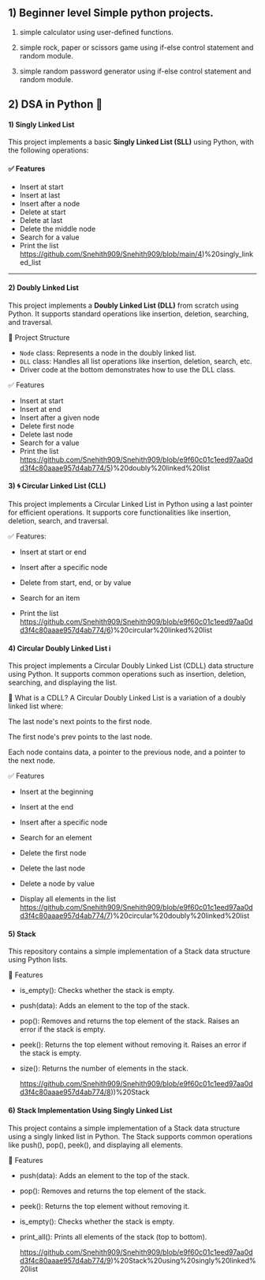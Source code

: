## 1) Beginner level Simple python projects.

1) simple calculator using user-defined functions.

2) simple rock, paper or scissors game using if-else control statement and random module.

3) simple random password generator using if-else control statement and random module.

## 2) DSA in Python 🐍
#### 1) Singly Linked List 

  This project implements a basic **Singly Linked List (SLL)** using Python, with the following operations:

  #### ✅ Features

  - Insert at start
  - Insert at last
  - Insert after a node
  - Delete at start
  - Delete at last
  - Delete the middle node
  - Search for a value
  - Print the list
    https://github.com/Snehith909/Snehith909/blob/main/4)%20singly_linked_list

-------------------------------------------------------------------------------------------------------------------------------------------------------------------------------------------------------------------
#### 2)  Doubly Linked List 

This project implements a **Doubly Linked List (DLL)** from scratch using Python. It supports standard operations like insertion, deletion, searching, and traversal.

 📁 Project Structure

- `Node` class: Represents a node in the doubly linked list.
- `DLL` class: Handles all list operations like insertion, deletion, search, etc.
- Driver code at the bottom demonstrates how to use the DLL class.

 ✅ Features

- Insert at start
- Insert at end
- Insert after a given node
- Delete first node
- Delete last node
- Search for a value
- Print the list
  https://github.com/Snehith909/Snehith909/blob/e9f60c01c1eed97aa0dd3f4c80aaae957d4ab774/5)%20doubly%20linked%20list

#### 3) 🌀 Circular Linked List (CLL)

This project implements a Circular Linked List in Python using a last pointer for efficient operations. It supports core functionalities like insertion, deletion, search, and traversal.

✅ Features:

 - Insert at start or end

 - Insert after a specific node

 - Delete from start, end, or by value

 - Search for an item

 - Print the list
   https://github.com/Snehith909/Snehith909/blob/e9f60c01c1eed97aa0dd3f4c80aaae957d4ab774/6)%20circular%20linked%20list


#### 4) Circular Doubly Linked List i
This project implements a Circular Doubly Linked List (CDLL) data structure using Python. It supports common operations such as insertion, deletion, searching, and displaying the list.

🔁 What is a CDLL?
A Circular Doubly Linked List is a variation of a doubly linked list where:

The last node's next points to the first node.

The first node's prev points to the last node.

Each node contains data, a pointer to the previous node, and a pointer to the next node.

✅ Features
- Insert at the beginning

- Insert at the end

- Insert after a specific node

- Search for an element

- Delete the first node

- Delete the last node

- Delete a node by value

- Display all elements in the list
https://github.com/Snehith909/Snehith909/blob/e9f60c01c1eed97aa0dd3f4c80aaae957d4ab774/7)%20circular%20doubly%20linked%20list

####  5)  Stack 
This repository contains a simple implementation of a Stack data structure using Python lists.
 
🚀 Features
 - is_empty(): Checks whether the stack is empty.

 - push(data): Adds an element to the top of the stack.

 - pop(): Removes and returns the top element of the stack. Raises an error if the stack is empty.

 - peek(): Returns the top element without removing it. Raises an error if the stack is empty.

 - size(): Returns the number of elements in the stack.

   https://github.com/Snehith909/Snehith909/blob/e9f60c01c1eed97aa0dd3f4c80aaae957d4ab774/8))%20Stack

#### 6) Stack Implementation Using Singly Linked List  
This project contains a simple implementation of a Stack data structure using a singly linked list in Python. The Stack supports common operations like push(), pop(), peek(), and displaying all elements.

 🚀 Features
 - push(data):	Adds an element to the top of the stack.
 - pop():	Removes and returns the top element of the stack.
 - peek():	Returns the top element without removing it.
 - is_empty():	Checks whether the stack is empty.
 - print_all(): Prints all elements of the stack (top to bottom).

   https://github.com/Snehith909/Snehith909/blob/e9f60c01c1eed97aa0dd3f4c80aaae957d4ab774/9)%20Stack%20using%20singly%20linked%20list


 



